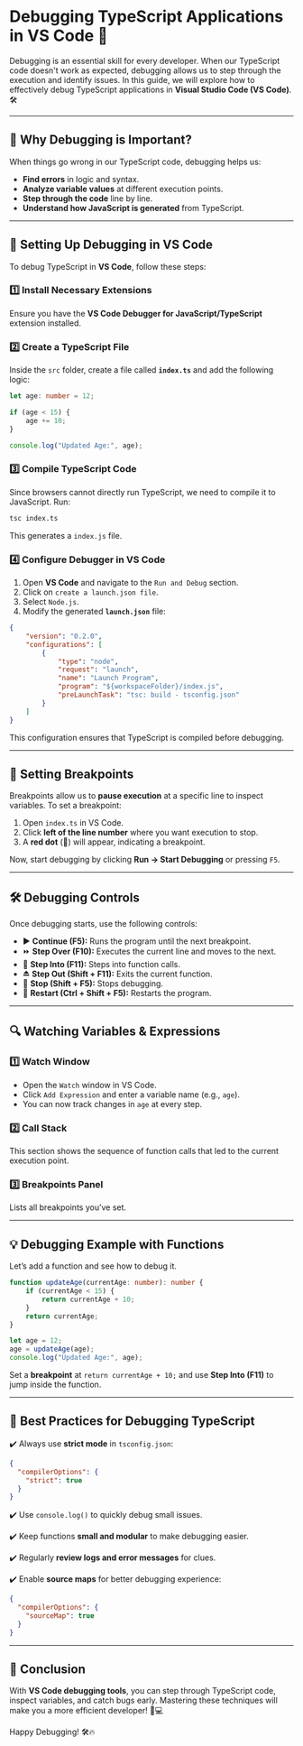 # Debugging TypeScript Applications in VS Code 🚀

Debugging is an essential skill for every developer. When our TypeScript code doesn't work as expected, debugging allows us to step through the execution and identify issues. In this guide, we will explore how to effectively debug TypeScript applications in **Visual Studio Code (VS Code)**. 🛠️

---

## 📌 Why Debugging is Important?

When things go wrong in our TypeScript code, debugging helps us:
- **Find errors** in logic and syntax.
- **Analyze variable values** at different execution points.
- **Step through the code** line by line.
- **Understand how JavaScript is generated** from TypeScript.

---

## 🎯 Setting Up Debugging in VS Code

To debug TypeScript in **VS Code**, follow these steps:

### 1️⃣ Install Necessary Extensions
Ensure you have the **VS Code Debugger for JavaScript/TypeScript** extension installed.

### 2️⃣ Create a TypeScript File
Inside the `src` folder, create a file called **`index.ts`** and add the following logic:

```typescript
let age: number = 12;

if (age < 15) {
    age += 10;
}

console.log("Updated Age:", age);
```

### 3️⃣ Compile TypeScript Code
Since browsers cannot directly run TypeScript, we need to compile it to JavaScript. Run:

```sh
tsc index.ts
```

This generates a `index.js` file.

### 4️⃣ Configure Debugger in VS Code

1. Open **VS Code** and navigate to the `Run and Debug` section.
2. Click on `create a launch.json file`.
3. Select `Node.js`.
4. Modify the generated **`launch.json`** file:

```json
{
    "version": "0.2.0",
    "configurations": [
        {
            "type": "node",
            "request": "launch",
            "name": "Launch Program",
            "program": "${workspaceFolder}/index.js",
            "preLaunchTask": "tsc: build - tsconfig.json"
        }
    ]
}
```

This configuration ensures that TypeScript is compiled before debugging.

---

## 🛑 Setting Breakpoints

Breakpoints allow us to **pause execution** at a specific line to inspect variables. To set a breakpoint:

1. Open `index.ts` in VS Code.
2. Click **left of the line number** where you want execution to stop.
3. A **red dot** (🔴) will appear, indicating a breakpoint.

Now, start debugging by clicking **Run -> Start Debugging** or pressing `F5`.

---

## 🛠️ Debugging Controls

Once debugging starts, use the following controls:

- ▶️ **Continue (F5):** Runs the program until the next breakpoint.
- ⏩ **Step Over (F10):** Executes the current line and moves to the next.
- 🔽 **Step Into (F11):** Steps into function calls.
- ⏏ **Step Out (Shift + F11):** Exits the current function.
- 🛑 **Stop (Shift + F5):** Stops debugging.
- 🔄 **Restart (Ctrl + Shift + F5):** Restarts the program.

---

## 🔍 Watching Variables & Expressions

### 1️⃣ Watch Window

- Open the `Watch` window in VS Code.
- Click `Add Expression` and enter a variable name (e.g., `age`).
- You can now track changes in `age` at every step.

### 2️⃣ Call Stack

This section shows the sequence of function calls that led to the current execution point.

### 3️⃣ Breakpoints Panel

Lists all breakpoints you’ve set.

---

## 💡 Debugging Example with Functions

Let’s add a function and see how to debug it.

```typescript
function updateAge(currentAge: number): number {
    if (currentAge < 15) {
        return currentAge + 10;
    }
    return currentAge;
}

let age = 12;
age = updateAge(age);
console.log("Updated Age:", age);
```

Set a **breakpoint** at `return currentAge + 10;` and use **Step Into (F11)** to jump inside the function.

---

## 🚀 Best Practices for Debugging TypeScript

✔️ Always use **strict mode** in `tsconfig.json`:
```json
{
  "compilerOptions": {
    "strict": true
  }
}
```

✔️ Use `console.log()` to quickly debug small issues.

✔️ Keep functions **small and modular** to make debugging easier.

✔️ Regularly **review logs and error messages** for clues.

✔️ Enable **source maps** for better debugging experience:
```json
{
  "compilerOptions": {
    "sourceMap": true
  }
}
```

---

## 🎯 Conclusion

With **VS Code debugging tools**, you can step through TypeScript code, inspect variables, and catch bugs early. Mastering these techniques will make you a more efficient developer! 🚀💻

Happy Debugging! 🛠️🔥

